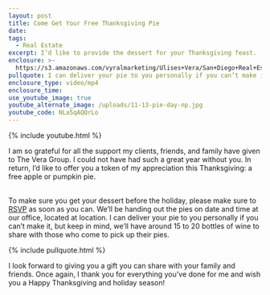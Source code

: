 ```yaml
---
layout: post
title: Come Get Your Free Thanksgiving Pie
date:
tags:
  - Real Estate
excerpt: I’d like to provide the dessert for your Thanksgiving feast.
enclosure: >-
  https://s3.amazonaws.com/vyralmarketing/Ulises+Vera/San+Diego+Real+Estate-+Come+Get+Your+Free+Thanksgiving+Pie+(1).mp4
pullquote: I can deliver your pie to you personally if you can’t make it.
enclosure_type: video/mp4
enclosure_time:
use_youtube_image: true
youtube_alternate_image: /uploads/11-13-pie-day-np.jpg
youtube_code: NLa5qAQQrLo
---
```


{% include youtube.html %}

I am so grateful for all the support my clients, friends, and family have given to The Vera Group. I could not have had such a great year without you. In return, I’d like to offer you a token of my appreciation this Thanksgiving: a free apple or pumpkin pie.

<br>To make sure you get your dessert before the holiday, please make sure to [RSVP](https://docs.google.com/forms/d/e/1FAIpQLSdYnc6XQ6dDt-8l8lhWXBWnT646jYZsOFFxKGNi4el4sJALew/viewform?vc=0&amp;c=0&amp;w=1) as soon as you can. We’ll be handing out the pies on date and time at our office, located at location. I can deliver your pie to you personally if you can’t make it, but keep in mind, we’ll have around 15 to 20 bottles of wine to share with those who come to pick up their pies.

{% include pullquote.html %}

I look forward to giving you a gift you can share with your family and friends. Once again, I thank you for everything you’ve done for me and wish you a Happy Thanksgiving and holiday season!